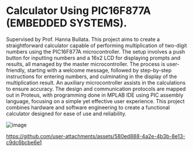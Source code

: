 # Calculator Using PIC16F877A (EMBEDDED SYSTEMS).

Supervised by Prof. Hanna Bullata.
This project aims to create a straightforward calculator capable of performing multiplication of two-digit numbers using the PIC16F877A microcontroller. The setup involves a push button for inputting numbers and a 16x2 LCD for displaying prompts and results, all managed by the master microcontroller. The process is user-friendly, starting with a welcome message, followed by step-by-step instructions for entering numbers, and culminating in the display of the multiplication result. An auxiliary microcontroller assists in the calculations to ensure accuracy. The design and communication protocols are mapped out in Proteus, with programming done in MPLAB IDE using PIC assembly language, focusing on a simple yet effective user experience. This project combines hardware and software engineering to create a functional calculator designed for ease of use and reliability.

![image](https://github.com/user-attachments/assets/f2cca11e-7a2e-434c-a616-8ff3c16e523e)



https://github.com/user-attachments/assets/580ed888-4a2e-4b3b-8e13-c9dc6bcbe6e1

